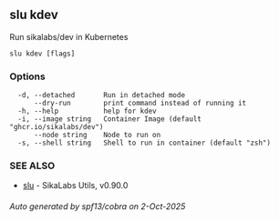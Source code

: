 ## slu kdev

Run sikalabs/dev in Kubernetes

```
slu kdev [flags]
```

### Options

```
  -d, --detached       Run in detached mode
      --dry-run        print command instead of running it
  -h, --help           help for kdev
  -i, --image string   Container Image (default "ghcr.io/sikalabs/dev")
      --node string    Node to run on
  -s, --shell string   Shell to run in container (default "zsh")
```

### SEE ALSO

* [slu](slu.md)	 - SikaLabs Utils, v0.90.0

###### Auto generated by spf13/cobra on 2-Oct-2025
